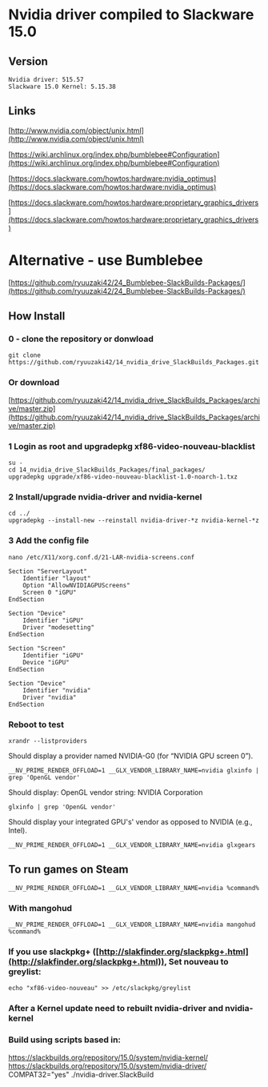 # Nvidia driver compiled to Slackware 15.0

## Version
    Nvidia driver: 515.57
    Slackware 15.0 Kernel: 5.15.38

## Links

[http://www.nvidia.com/object/unix.html](http://www.nvidia.com/object/unix.html)

[https://wiki.archlinux.org/index.php/bumblebee#Configuration](https://wiki.archlinux.org/index.php/bumblebee#Configuration)

[https://docs.slackware.com/howtos:hardware:nvidia_optimus](https://docs.slackware.com/howtos:hardware:nvidia_optimus)

[https://docs.slackware.com/howtos:hardware:proprietary_graphics_drivers](https://docs.slackware.com/howtos:hardware:proprietary_graphics_drivers)

# Alternative - use Bumblebee
[https://github.com/ryuuzaki42/24_Bumblebee-SlackBuilds-Packages/](https://github.com/ryuuzaki42/24_Bumblebee-SlackBuilds-Packages/)

## How Install

### 0 - clone the repository or donwload
    git clone https://github.com/ryuuzaki42/14_nvidia_drive_SlackBuilds_Packages.git

### Or download
[https://github.com/ryuuzaki42/14_nvidia_drive_SlackBuilds_Packages/archive/master.zip](https://github.com/ryuuzaki42/14_nvidia_drive_SlackBuilds_Packages/archive/master.zip)

### 1 Login as root and upgradepkg xf86-video-nouveau-blacklist
    su -
    cd 14_nvidia_drive_SlackBuilds_Packages/final_packages/
    upgradepkg upgrade/xf86-video-nouveau-blacklist-1.0-noarch-1.txz

### 2 Install/upgrade nvidia-driver and nvidia-kernel
    cd ../
    upgradepkg --install-new --reinstall nvidia-driver-*z nvidia-kernel-*z

### 3 Add the config file
    nano /etc/X11/xorg.conf.d/21-LAR-nvidia-screens.conf

    Section "ServerLayout"
        Identifier "layout"
        Option "AllowNVIDIAGPUScreens"
        Screen 0 "iGPU"
    EndSection

    Section "Device"
        Identifier "iGPU"
        Driver "modesetting"
    EndSection

    Section "Screen"
        Identifier "iGPU"
        Device "iGPU"
    EndSection

    Section "Device"
        Identifier "nvidia"
        Driver "nvidia"
    EndSection

### Reboot to test
    xrandr --listproviders
Should display a provider named NVIDIA-G0 (for “NVIDIA GPU screen 0”).

    __NV_PRIME_RENDER_OFFLOAD=1 __GLX_VENDOR_LIBRARY_NAME=nvidia glxinfo | grep 'OpenGL vendor'
Should display:
OpenGL vendor string: NVIDIA Corporation

    glxinfo | grep 'OpenGL vendor'
Should display your integrated GPU's' vendor as opposed to NVIDIA (e.g., Intel).

    __NV_PRIME_RENDER_OFFLOAD=1 __GLX_VENDOR_LIBRARY_NAME=nvidia glxgears

## To run games on Steam
    __NV_PRIME_RENDER_OFFLOAD=1 __GLX_VENDOR_LIBRARY_NAME=nvidia %command%

### With mangohud
    __NV_PRIME_RENDER_OFFLOAD=1 __GLX_VENDOR_LIBRARY_NAME=nvidia mangohud %command%

### If you use slackpkg+ ([http://slakfinder.org/slackpkg+.html](http://slakfinder.org/slackpkg+.html)), Set nouveau to greylist:
    echo "xf86-video-nouveau" >> /etc/slackpkg/greylist

### After a Kernel update need to rebuilt nvidia-driver and nvidia-kernel

### Build using scripts based in:
https://slackbuilds.org/repository/15.0/system/nvidia-kernel/
https://slackbuilds.org/repository/15.0/system/nvidia-driver/
    COMPAT32="yes" ./nvidia-driver.SlackBuild
